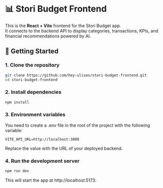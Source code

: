# 📊 Stori Budget Frontend

This is the **React + Vite** frontend for the Stori Budget app.  
It connects to the backend API to display categories, transactions, KPIs, and financial recommendations powered by AI.  

## 🚀 Getting Started

### 1. Clone the repository
```bash
git clone https://github.com/hey-ulises/stori-budget-frontend.git
cd stori-budget-frontend
```

### 2. Install dependencies
```bash
npm install
```

### 3. Environment variables
You need to create a .env file in the root of the project with the following variable:
```env
VITE_API_URL=http://localhost:3000
```
Replace the value with the URL of your deployed backend.

### 4. Run the development server
```bash
npm run dev
```
This will start the app at http://localhost:5173.
